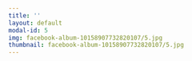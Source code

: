 ```yaml
---
title: ''
layout: default
modal-id: 5
img: facebook-album-10158907732820107/5.jpg
thumbnail: facebook-album-10158907732820107/5.jpg
---
```

